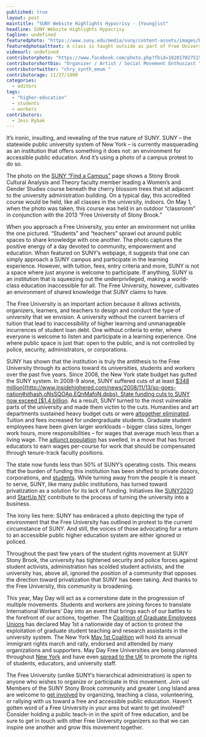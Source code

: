```yaml
---
published: true
layout: post
maintitle: "SUNY Website Highlights Hypocrisy - {Young}ist"
headline: SUNY Website Highlights Hypocrisy
tagline: undefined
featuredphoto: "https://www.suny.edu/media/suny/content-assets/images/banner/campuses/stonybrook_class_outside-1056x384.jpg"
featuredphotoalttext: A class is taught outside as part of Free University of Stony Brook in 2013.
videourl: undefined
contributorphoto: "https://www.facebook.com/photo.php?fbid=10201702751594479&set=t.1350810108&type=3&theater"
contributorshortbio: "Organizer / Artist / Social Movement Enthusiast "
contributortwitter: "chry_synth_emum "
contributorage: 11/27/1990
categories: 
  - editors
tags: 
  - "higher-education"
  - students
  - workers
contributors: 
  - Jess Rybak
---
```


It’s ironic, insulting, and revealing of the true nature of SUNY. SUNY – the statewide public university system of New York – is currently masquerading as an institution that offers something it does not: an environment for accessible public education. And it’s using a photo of a campus protest to do so.

The photo on the [SUNY “Find a Campus”](https://www.suny.edu/attend/find-a-suny-campus/) page shows a Stony Brook Cultural Analysis and Theory faculty member leading a Women’s and Gender Studies course beneath the cherry blossom trees that sit adjacent to the university administration building. On a typical day, this accredited course would be held, like all classes in the university, indoors. On May 1, when the photo was taken, this course was held in an outdoor “classroom” in conjunction with the 2013 “Free University of Stony Brook.”

When you approach a Free University, you enter an environment not unlike the one pictured. “Students” and “teachers” sprawl out around public spaces to share knowledge with one another. The photo captures the positive energy of a day devoted to community, empowerment and education. When featured on SUNY’s webpage, it suggests that one can simply approach a SUNY campus and participate in the learning experience.  However, with tuition, fees, entry criteria and more, SUNY is not a space where just anyone is welcome to participate. If anything, SUNY is an institution that is squeezing out the underprivileged, making a world-class education inaccessible for all. The Free University, however, cultivates an environment of shared knowledge that SUNY claims to have.

The Free University is an important action because it allows activists, organizers, learners, and teachers to design and conduct the type of university that we envision. A university without the current barriers of tuition that lead to inaccessibility of higher learning and unmanageable incurrences of student loan debt. One without criteria to enter, where everyone is welcome to listen and participate in a learning experience.  One where public space is just that: open to the public, and is not controlled by police, security, administrators, or corporations.
 
SUNY has shown that the institution is truly the antithesis to the Free University through its actions toward its universities, students and workers over the past five years. Since 2008, the New York state budget has gutted the SUNY system. In 2008-9 alone, SUNY suffered cuts of at least [$348 million](http://www.insidehighered.com/news/2008/11/13/so-goes-nation#sthash.oNsSQOAp.EQnMafoN.dpbs). State funding cuts to SUNY now exceed [$1.4 billion](http://chronicle.com/article/NY-Budget-Takes-Another-Bite/126968/).  As a result, SUNY turned to the most vulnerable parts of the university and made them victim to the cuts. Humanities and art departments sustained heavy budget cuts or were [altogether eliminated](http://opinionator.blogs.nytimes.com/2010/10/11/the-crisis-of-the-humanities-officially-arrives/?_php=true&_type=blogs&_php=true&_type=blogs&_php=true&_type=blogs&_r=2). Tuition and fees increased for undergraduate students. Graduate student employees have been given larger workloads – bigger class sizes, longer work hours, more responsibilities – for wages that average much less than a living wage. The [adjunct population](http://zcomm.org/zblogs/inequality-on-campus/) has swelled, in a move that has forced educators to earn wages per-course for work that should be compensated through tenure-track faculty positions.   

The state now funds less than 50% of SUNY’s operating costs. This means that the burden of funding this institution has been shifted to private donors, corporations, and [students](http://www.timesunion.com/opinion/article/Editorial-Bait-and-switch-at-SUNY-5359798.php). While turning away from the people it is meant to serve, SUNY, like many public institutions, has turned toward privatization as a solution for its lack of funding. Initiatives like [SUNY2020](http://www.wnyc.org/story/194980-cuomo-signs-suny2020-legislation/) and [StartUp NY](http://www.insidehighered.com/news/2013/08/14/new-yorks-tax-free-plan-puts-suny-center-economic-development#sthash.qJv1bzrP.dpbs) contribute to the process of turning the university into a business.

The irony lies here: SUNY has embraced a photo depicting the type of environment that the Free University has outlined in protest to the current circumstance of SUNY. And still, the voices of those advocating for a return to an accessible public higher education system are either ignored or policed. 

Throughout the past few years of the student rights movement at SUNY Stony Brook, the university has tightened security and police forces against student activists, administration has scolded student activists, and the university has, above all, ignored the position of a community that opposes the direction toward privatization that SUNY has been taking. And thanks to the Free University, this community is broadening. 

This year, May Day will act as a cornerstone date in the progression of multiple movements. Students and workers are joining forces to translate International Workers’ Day into an event that brings each of our battles to the forefront of our actions, together. The [Coalition of Graduate Employees Unions](https://www.facebook.com/pages/Coalition-of-Graduate-Employee-Unions-CGEU/152542918132929) has declared May 1st a nationwide day of action to protest the exploitation of graduate student teaching and research assistants in the university system. The New York [May 1st Coalition](http://www.may1.info/) will hold its annual immigrant rights march and rally, endorsed and attended by many organizations and supporters. May Day Free Universities are being planned throughout [New York](http://freeuniversitynyc.org/) and have even [spread to the UK](http://reclaimeducation.wordpress.com/activties-announced/) to promote the rights of students, educators, and university staff. 

The Free University (unlike SUNY’s hierarchical administration) is open to anyone who wishes to organize or participate in this movement. Join us! Members of the SUNY Stony Brook community and greater Long Island area are welcome to [get involved](http://maydaystonybrook.org/get-involved/) by organizing, teaching a class, volunteering, or rallying with us toward a free and accessible public education. Haven’t gotten word of a Free University in your area but want to get involved? Consider holding a public teach-in in the spirit of free education, and be sure to get in touch with other Free University organizers so that we can inspire one another and grow this movement together.